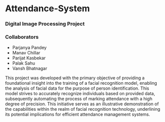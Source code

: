 # Attendance-System

### Digital Image Processing Project

### Collaborators

- Parjanya Pandey
- Manav Chillar
- Parijat Kasbekar
- Palak Sahu
- Vansh Bhatnagar

This project was developed with the primary objective of providing a foundational insight into the training of a facial recognition model, enabling the analysis of facial data for the purpose of person identification. This model strives to accurately recognize individuals based on provided data, subsequently automating the process of marking attendance with a high degree of precision. This initiative serves as an illustrative demonstration of the capabilities within the realm of facial recognition technology, underlining its potential implications for efficient attendance management systems.
